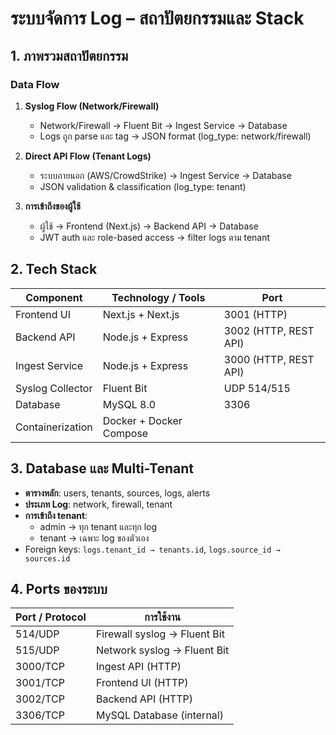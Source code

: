 # ระบบจัดการ Log – สถาปัตยกรรมและ Stack

## 1. ภาพรวมสถาปัตยกรรม


### Data Flow
1. **Syslog Flow (Network/Firewall)**  
   - Network/Firewall → Fluent Bit → Ingest Service → Database  
   - Logs ถูก parse และ tag → JSON format (log_type: network/firewall)

2. **Direct API Flow (Tenant Logs)**  
   - ระบบภายนอก (AWS/CrowdStrike) → Ingest Service → Database  
   - JSON validation & classification (log_type: tenant)

3. **การเข้าถึงของผู้ใช้**  
   - ผู้ใช้ → Frontend (Next.js) → Backend API → Database  
   - JWT auth และ role-based access → filter logs ตาม tenant

## 2. Tech Stack

| Component        | Technology / Tools             | Port                        |
|-----------------|-------------------------------|--------------------------------|
| Frontend UI      | Next.js + Next.js             | 3001 (HTTP)                    |
| Backend API      | Node.js + Express             | 3002 (HTTP, REST API)          |
| Ingest Service   | Node.js + Express             | 3000 (HTTP, REST API)          |
| Syslog Collector | Fluent Bit                    | UDP 514/515                     |
| Database         | MySQL 8.0                     | 3306                           |
| Containerization | Docker + Docker Compose       |                           |

## 3. Database และ Multi-Tenant
- **ตารางหลัก**: users, tenants, sources, logs, alerts  
- **ประเภท Log**: network, firewall, tenant  
- **การเข้าถึง tenant**:
  - admin → ทุก tenant และทุก log  
  - tenant → เฉพาะ log ของตัวเอง  
- Foreign keys: `logs.tenant_id → tenants.id`, `logs.source_id → sources.id`

## 4. Ports ของระบบ
| Port / Protocol | การใช้งาน                         |
|----------------|----------------------------------|
| 514/UDP         | Firewall syslog → Fluent Bit     |
| 515/UDP         | Network syslog → Fluent Bit      |
| 3000/TCP        | Ingest API (HTTP)                |
| 3001/TCP        | Frontend UI (HTTP)               |
| 3002/TCP        | Backend API (HTTP)               |
| 3306/TCP        | MySQL Database (internal)        |
